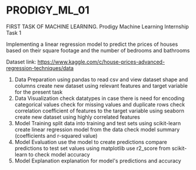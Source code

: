 # PRODIGY_ML_01
FIRST TASK OF MACHINE LEARNING.
Prodigy Machine Learning Internship Task 1

Implementing a linear regression model to predict the prices of houses based on their square footage and the number of bedrooms and bathrooms

Dataset link: https://www.kaggle.com/c/house-prices-advanced-regression-techniques/data

1. Data Preparation
using pandas to read csv and view dataset shape and columns
create new dataset using relevant features and target variable for the present task
2. Data Visualization
check datatypes in case there is need for encoding categorical values
check for missing values and duplicate rows
check correlation coefficient of features to the target variable using seaborn
create new dataset using highly correlated features
3. Model Training
split data into training and test sets using scikit-learn
create linear regression model from the data
check model summary (coefficients and r-squared value)
4. Model Evaluation
use the model to create predictions
compare predictions to test set values using matplotlib
use r2_score from scikit-learn to check model accuracy
5. Model Explanation
explanation for model's predictions and accuracy
